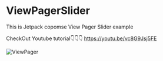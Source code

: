 # ViewPagerSlider
This is Jetpack copomse View Pager Slider example

CheckOut Youtube tutorial👇👇👇
https://youtu.be/vc8G9Jsj5FE




![ViewPager](https://user-images.githubusercontent.com/61373662/140852573-fa12a5dc-0105-45e1-8d6e-02563e734d8d.gif)
